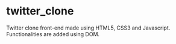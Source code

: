 # twitter_clone
Twitter clone front-end made using HTML5, CSS3 and Javascript. Functionalities are added using DOM.
